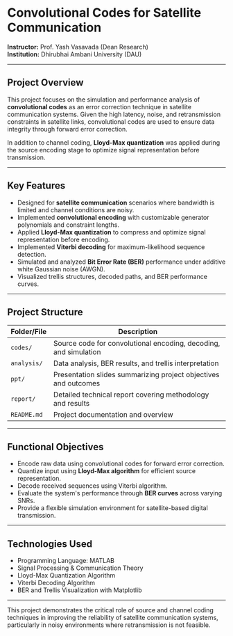 # Convolutional Codes for Satellite Communication

**Instructor:** Prof. Yash Vasavada (Dean Research)
<br>
**Institution:** Dhirubhai Ambani University (DAU)  

---

## Project Overview  

This project focuses on the simulation and performance analysis of **convolutional codes** as an error correction technique in satellite communication systems. Given the high latency, noise, and retransmission constraints in satellite links, convolutional codes are used to ensure data integrity through forward error correction.

In addition to channel coding, **Lloyd-Max quantization** was applied during the source encoding stage to optimize signal representation before transmission.

---

## Key Features  

- Designed for **satellite communication** scenarios where bandwidth is limited and channel conditions are noisy.  
- Implemented **convolutional encoding** with customizable generator polynomials and constraint lengths.  
- Applied **Lloyd-Max quantization** to compress and optimize signal representation before encoding.  
- Implemented **Viterbi decoding** for maximum-likelihood sequence detection.  
- Simulated and analyzed **Bit Error Rate (BER)** performance under additive white Gaussian noise (AWGN).  
- Visualized trellis structures, decoded paths, and BER performance curves.  

---

## Project Structure  

| Folder/File      | Description                                                        |
|------------------|--------------------------------------------------------------------|
| `codes/`         | Source code for convolutional encoding, decoding, and simulation    |
| `analysis/`      | Data analysis, BER results, and trellis interpretation             |
| `ppt/`           | Presentation slides summarizing project objectives and outcomes     |
| `report/`        | Detailed technical report covering methodology and results         |
| `README.md`      | Project documentation and overview                                 |

---

## Functional Objectives  

- Encode raw data using convolutional codes for forward error correction.  
- Quantize input using **Lloyd-Max algorithm** for efficient source representation.  
- Decode received sequences using Viterbi algorithm.  
- Evaluate the system's performance through **BER curves** across varying SNRs.  
- Provide a flexible simulation environment for satellite-based digital transmission.

---

## Technologies Used  

- Programming Language: MATLAB
- Signal Processing & Communication Theory  
- Lloyd-Max Quantization Algorithm  
- Viterbi Decoding Algorithm  
- BER and Trellis Visualization with Matplotlib  

---

This project demonstrates the critical role of source and channel coding techniques in improving the reliability of satellite communication systems, particularly in noisy environments where retransmission is not feasible.
